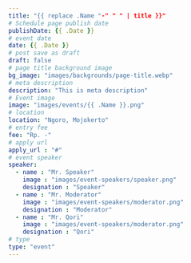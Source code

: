 ```yaml
---
title: "{{ replace .Name "-" " " | title }}"
# Schedule page publish date
publishDate: {{ .Date }}
# event date
date: {{ .Date }}
# post save as draft
draft: false
# page title background image
bg_image: "images/backgrounds/page-title.webp"
# meta description
description: "This is meta description"
# Event image
image: "images/events/{{ .Name }}.png"
# location
location: "Ngoro, Mojokerto"
# entry fee
fee: "Rp. -"
# apply url
apply_url : "#"
# event speaker
speaker:
  - name : "Mr. Speaker"
    image : "images/event-speakers/speaker.png"
    designation : "Speaker"
  - name : "Mr. Moderator"
    image : "images/event-speakers/moderator.png"
    designation : "Moderator"
  - name : "Mr. Qori"
    image : "images/event-speakers/moderator.png"
    designation : "Qori"
# type
type: "event"
---
```

